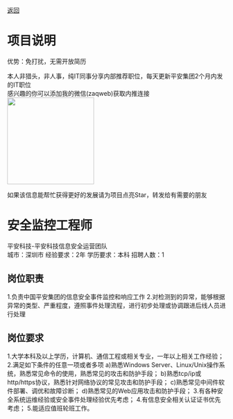 [返回](../../)

# 项目说明

优势：免打扰，无需开放简历

本人非猎头，非人事，纯IT同事分享内部推荐职位，每天更新平安集团2个月内发的IT职位  
感兴趣的你可以添加我的微信(zaqweb)获取内推连接  
<img src="https://github.com/zaqweb/PA-IT-JOBS/blob/master/WechatICode.jpeg"  height="200" width="200">

如果该信息能帮忙获得更好的发展请为项目点亮Star，转发给有需要的朋友

# 安全监控工程师
平安科技-平安科技信息安全运营团队  
城市：深圳市 经验要求：2年 学历要求：本科  招聘人数：1

## 岗位职责
1.负责中国平安集团的信息安全事件监控和响应工作
2.对检测到的异常，能够根据异常的类型、严重程度，遵照事件处理流程，进行初步处理或协调跟进后线人员进行处理

## 岗位要求
1.大学本科及以上学历，计算机、通信工程或相关专业，一年以上相关工作经验；
2.满足如下条件的任意一项或者多项
a)熟悉Windows Server、Linux/Unix操作系统，熟悉常见命令的使用，熟悉常见的攻击和防护手段；
b)熟悉tcp/ip或http/https协议，熟悉针对网络协议的常见攻击和防护手段；
c)熟悉常见中间件软件部署、调优和故障诊断；
d)熟悉常见的Web应用攻击和防护手段；
3.有各种安全系统运维经验或安全事件处理经验优先考虑；
4.有信息安全相关认证证书优先考虑；
5.能适应值班轮班工作。




